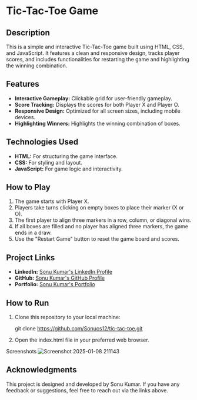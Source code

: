 # Tic-Tac-Toe Game

## Description
This is a simple and interactive Tic-Tac-Toe game built using HTML, CSS, and JavaScript. It features a clean and responsive design, tracks player scores, and includes functionalities for restarting the game and highlighting the winning combination.

## Features
- **Interactive Gameplay:** Clickable grid for user-friendly gameplay.
- **Score Tracking:** Displays the scores for both Player X and Player O.
- **Responsive Design:** Optimized for all screen sizes, including mobile devices.
- **Highlighting Winners:** Highlights the winning combination of boxes.

## Technologies Used
- **HTML:** For structuring the game interface.
- **CSS:** For styling and layout.
- **JavaScript:** For game logic and interactivity.

## How to Play
1. The game starts with Player X.
2. Players take turns clicking on empty boxes to place their marker (X or O).
3. The first player to align three markers in a row, column, or diagonal wins.
4. If all boxes are filled and no player has aligned three markers, the game ends in a draw.
5. Use the "Restart Game" button to reset the game board and scores.

## Project Links
- **LinkedIn:** [Sonu Kumar's LinkedIn Profile](https://www.linkedin.com/in/sonu-kumar-15b6b3239/)
- **GitHub:** [Sonu Kumar's GitHub Profile](https://github.com/Sonucs12)
- **Portfolio:** [Sonu Kumar's Portfolio](https://sonucs-portfolio.netlify.app/)

## How to Run
1. Clone this repository to your local machine:

   git clone https://github.com/Sonucs12/tic-tac-toe.git


2. Open the index.html file in your preferred web browser.
   
Screenshots
![Screenshot 2025-01-08 211143](https://github.com/user-attachments/assets/fea6b36f-c919-48e3-b27f-2a7f9055b189)


## Acknowledgments
This project is designed and developed by Sonu Kumar. If you have any feedback or suggestions, feel free to reach out via the links above.

   
